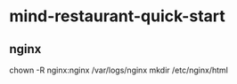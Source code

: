# mind-restaurant-quick-start

## nginx
chown -R nginx:nginx /var/logs/nginx
mkdir /etc/nginx/html


    
